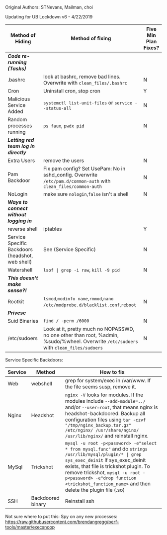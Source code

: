Original Authors: STNevans, Mailman, choi 

Updating for UB Lockdown v6 - 4/22/2019

| Method of Hiding | Method of fixing | Five Min Plan Fixes?  |
|----------|------------------------|---|
| ***Code re-running (Tasks)*** | | |
| .bashrc       | look at bashrc, remove bad lines. Overwrite with `clean_files/.bashrc` |  N |
| Cron | Uninstall cron, stop cron  | Y |
| Malicious Service Added | `systemctl list-unit-files` or `service --status-all`  | N  |
| Random processes running | `ps faux`, `pwdx pid` | N |
| ***Letting red team log in directly*** | | |
| Extra Users | remove the users  | N  |
| Pam Backdoor | Fix pam config? Set UsePam: No in sshd_config. Overwrite `/etc/pam.d/common-auth` with `clean_files/common-auth`  | N  |
| NoLogin | make sure `nologin`,`false` isn't a shell| N |
| ***Ways to connect without logging in*** | | |
| reverse shell | iptables | Y  |
| Service Specific Backdoors (headshot, web shell) | See (Service Specific)  | N |
| Watershell | `lsof \| grep -i raw`, `kill -9 pid` | N |
| ***This doesn't make sense?!***| | | 
| Rootkit | `lsmod`,`modinfo name`,`rmmod`,`nano /etc/modprobe.d/blacklist.conf`,`reboot`  | N |
| ***Privesc*** | | |
| Suid Binaries | `find / -perm /6000` | N |
| /etc/sudoers | Look at it, pretty much no NOPASSWD, no one other than root, %admin, %sudo/%wheel. Overwrite `/etc/sudoers` with `clean_files/sudoers`  | N | 

Service Specific Backdoors:

| Service | Method | How to fix  |
|----------|------------------------|----------|
| Web | webshell | grep for system/exec in /var/www. If the file seems susp, remove it. |
| Nginx | Headshot | `nginx -V` looks for modules. If the modules include `--add-module=../` and/or `--user=root`, that means nginx is headshot-backdoored. Backup all configuration files using `tar -czvf "/tmp/nginx_backup.tar.gz" /etc/nginx/ /usr/share/nginx/ /usr/lib/nginx/` and reinstall nginx. |
| MySql | Trickshot | `mysql -u root -p<password> -e"select * from mysql.func"` and do `strings /usr/lib/mysql/plugin/* \| grep sys_exec_deinit` If sys_exec_deinit exists, that file is trickshot plugin. To remove trickshot, `mysql -u root -p<password> -e"drop function <trickshot_function_name>` and then delete the plugin file (<trickshot>.so) | 
| SSH | Backdoored binary | Reinstall ssh |

Not sure where to put this:
Spy on any new processes:
https://raw.githubusercontent.com/brendangregg/perf-tools/master/execsnoop
